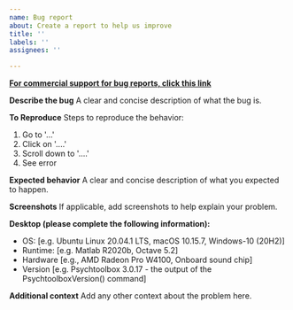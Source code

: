 ```yaml
---
name: Bug report
about: Create a report to help us improve
title: ''
labels: ''
assignees: ''

---
```


**[For commercial support for bug reports, click this link](https://www.psychtoolbox.net/license-key)**

**Describe the bug**
A clear and concise description of what the bug is.

**To Reproduce**
Steps to reproduce the behavior:
1. Go to '...'
2. Click on '....'
3. Scroll down to '....'
4. See error

**Expected behavior**
A clear and concise description of what you expected to happen.

**Screenshots**
If applicable, add screenshots to help explain your problem.

**Desktop (please complete the following information):**
 - OS: [e.g. Ubuntu Linux 20.04.1 LTS, macOS 10.15.7, Windows-10 (20H2)]
 - Runtime: [e.g. Matlab R2020b, Octave 5.2]
 - Hardware [e.g., AMD Radeon Pro W4100, Onboard sound chip]
 - Version [e.g. Psychtoolbox 3.0.17 - the output of the PsychtoolboxVersion() command]

**Additional context**
Add any other context about the problem here.

